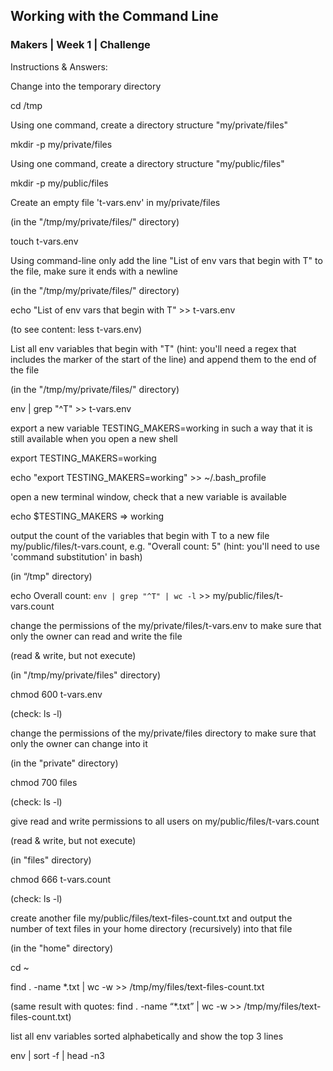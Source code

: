 <h2>Working with the Command Line</h2>

<h3>Makers | Week 1 | Challenge</h3>


Instructions & Answers:

Change into the temporary directory

cd /tmp

Using one command, create a directory structure "my/private/files" 

mkdir -p my/private/files


Using one command, create a directory structure "my/public/files"

mkdir -p my/public/files


Create an empty file 't-vars.env' in my/private/files

(in the "/tmp/my/private/files/" directory)

touch t-vars.env


Using command-line only add the line "List of env vars that begin with T" to the file, 
make sure it ends with a newline

(in the "/tmp/my/private/files/" directory)

echo "List of env vars that begin with T" >> t-vars.env

(to see content: less t-vars.env)


List all env variables that begin with "T" (hint: you'll need a regex that includes 
the marker of the start of the line) and append them to the end of the file

(in the "/tmp/my/private/files/" directory)

env | grep "^T" >> t-vars.env


export a new variable TESTING_MAKERS=working in such a way that it is still available when you open a new shell

export TESTING_MAKERS=working

echo "export TESTING_MAKERS=working" >> ~/.bash_profile


open a new terminal window, check that a new variable is available

echo $TESTING_MAKERS
=> working


output the count of the variables that begin with T to a new file my/public/files/t-vars.count, e.g. "Overall count: 5" (hint: you'll need to use 'command substitution' in bash)

(in “/tmp" directory)

echo Overall count: `env | grep "^T" | wc -l` >> my/public/files/t-vars.count


change the permissions of the my/private/files/t-vars.env to make sure that only the owner can read and write the file

(read & write, but not execute)

(in "/tmp/my/private/files" directory)

chmod 600 t-vars.env

(check: ls -l)

change the permissions of the my/private/files directory to make sure that only the owner can change into it

(in the "private" directory)

chmod 700 files

(check: ls -l)

give read and write permissions to all users on my/public/files/t-vars.count

(read & write, but not execute)

(in "files" directory)

chmod 666 t-vars.count

(check: ls -l)


create another file my/public/files/text-files-count.txt and output the number of text files in your home directory (recursively)  into that file

(in the "home" directory)

cd ~ 

find . -name *.txt | wc -w >> /tmp/my/files/text-files-count.txt

(same result with quotes: find . -name “*.txt” | wc -w >> /tmp/my/files/text-files-count.txt)


list all env variables sorted alphabetically and show the top 3 lines

env | sort -f | head -n3

